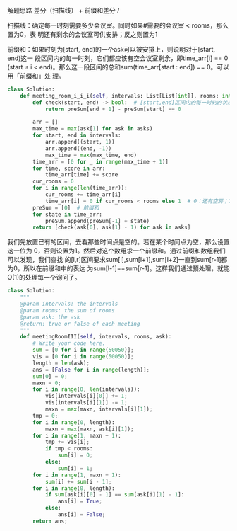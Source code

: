解题思路
差分（扫描线） + 前缀和差分 / 

扫描线：确定每一时刻需要多少会议室。同时如果#需要的会议室 < rooms，那么置为0，表
明还有剩余的会议室可供安排；反之则置为1

前缀和：如果时刻为[start, end)的一个ask可以被安排上，则说明对于[start, end)这一
段区间内的每一时刻，它们都应该有空会议室剩余，即time_arr[i] == 0 (start ≤ i <
end)。那么这一段区间的总和sum(time_arr[start : end]) == 0。可以用「前缀和」处
理。

```python
class Solution:
    def meeting_room_i_i_i(self, intervals: List[List[int]], rooms: int, asks: List[List[int]]) -> List[bool]:
        def check(start, end) -> bool:  # [start,end]区间内的每一时刻的状态都该是0，因此这段区间的区间和=0
            return preSum[end + 1] - preSum[start] == 0
        
        arr = []
        max_time = max(ask[1] for ask in asks)
        for start, end in intervals:
            arr.append((start, 1))
            arr.append((end, -1))
            max_time = max(max_time, end)
        time_arr = [0 for _ in range(max_time + 1)]
        for time, score in arr:
            time_arr[time] += score
        cur_rooms = 0
        for i in range(len(time_arr)):
            cur_rooms += time_arr[i]
            time_arr[i] = 0 if cur_rooms < rooms else 1  # 0：还有空房；1：没有空房
        preSum = [0]  # 前缀和
        for state in time_arr:
            preSum.append(preSum[-1] + state)
        return [check(ask[0], ask[1] - 1) for ask in asks]
```


我们先放置已有的区间，去看那些时间点是空的。若在某个时间点为空，那么设置这一位为
0，否则设置为1。然后对这个数组求一个前缀和。通过前缀和数组我们可以发现，我们查找
的[l,r]区间要求sum[l],sum[l+1],sum[l+2]一直到sum[r-1]都为0，所以在前缀和中的表达
为sum[l-1]==sum[r-1]。这样我们通过预处理，就能O(1)的处理每一个询问了。

```python
class Solution:
    """
    @param intervals: the intervals
    @param rooms: the sum of rooms
    @param ask: the ask
    @return: true or false of each meeting
    """
    def meetingRoomIII(self, intervals, rooms, ask):
        # Write your code here.
        sum = [0 for i in range(50050)];
        vis = [0 for i in range(50050)];
        length = len(ask);
        ans = [False for i in range(length)];
        sum[0] = 0;
        maxn = 0;
        for i in range(0, len(intervals)):
            vis[intervals[i][0]] += 1;
            vis[intervals[i][1]] -= 1;
            maxn = max(maxn, intervals[i][1]);
        tmp = 0;
        for i in range(0, length):
            maxn = max(maxn, ask[i][1]);
        for i in range(1, maxn + 1):
            tmp += vis[i];
            if tmp < rooms:
                sum[i] = 0;
            else:
                sum[i] = 1;
        for i in range(1, maxn + 1):
            sum[i] += sum[i - 1];
        for i in range(0, length):
            if sum[ask[i][0] - 1] == sum[ask[i][1] - 1]:
                ans[i] = True;
            else:
                ans[i] = False;
        return ans;
```